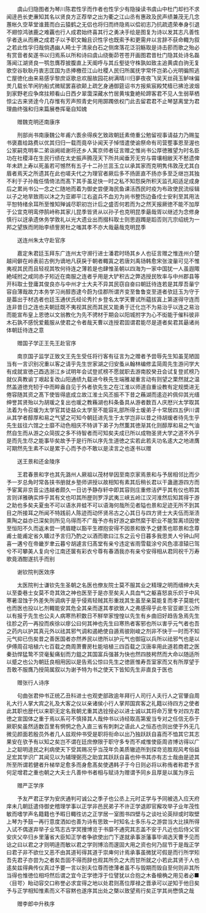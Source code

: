 <!-- { "loadSidebar": true } -->
　　虞山归隐图者为琴川陈君性孚而作者也性孚少有隐操读书虞山中杜门却扫不求闻逹邑长吏亷知其名以贤良方正荐举之出为衢之江山丞有惠政及民声绩兼茂无几念蕙帐久空草堂谁葺而白云猿鹤之无侣也将归而终隐焉以偿初志乃抗疏遗荣奉身引退不翅惊鸿骇鹿之难覊也行人成君始终喜其行之勇决手绘是图复为诗以发其志凡善性孚者迭从而赓之成君子以予职文翰且识性孚也既索予和更需弁以言辞不获命輙为叙之若此性孚归哉倘遇幽人畸士于清泉白石之侧席落花泛羽觞取是诗击莭而歌之殆必有赏音者矣遂书以归焉系以所和诗曰虞山绕衡茆苍苍开画图君昔杜门隐其处诗名磊落闻江湖贤良一鹗忽膺荐披腹直上天阍呼与其丘壑徒守株孰如致主追黄虞白驹无复歌空谷耿耿丹衷志匡国为丞捧檄莅江山社稷人民归所属抚字常怀岂弟心光明徧照逃亡屋徳化由来易感孚黎庶讴歌总欢服故园花树满晴川归夣夜夜飞吴天丝莼玉鲈味偏羙几载长竿闲钓船式微赋罢喜欲颠上疏乞身通御筵诏书方报紫宸殿梵樯已拂沧波烟到家野老应争席拄颊看山日西夕翠霭深藏水竹居黄埃夐絶轮蹄客君不见人生弱草栖惊尘古来贤逹今几存惟有芳声照青史何用踯躅依权门此去留君君不止琴瑟离堂为君理曲终强和归来篇展巻挥毫自知媿

　　赠魏克明还南康序

　　刑部尚书南康魏公年甫六袠余得疾乞致政朝廷素倚重公勉留视事请益力乃赐玺书褒嘉给路费以优其归归一载而竟卒讣闻天子悼惜遣使谕祭命有司营塟事恩至渥也公冡嗣克明率二弟诣阙祗谢将还乡人寓京师者征言赠之惟尚书公厚徳雅望为时名臣功在社稷泽在生民行绩在太史振声腾茂天下所共闻垂芳无穷与霄壤相敝天不慭遗俾年未跻上寿以死虽若可憾然有五子十二孙兰茁玉立以承其家而克明隽伟敦茂尤其白眉者焉天之所遗其在此也嗟夫代之为理官者厥后多不扬匪直不扬亦多至乏继岂其独不利于子孙哉任情倚法而髙下其手虽足快一时之私不知怨戾所积天监孔昭适足成身后之累尚书公一念之仁随地而着为御史尝便海民鱼课活西民时疫为布政使民流绥辑以子之地旱致雨以沐之为亚卿平江右盗兵不血刃为尚书整饬边备戍士安利至其用法平恕特绪余耳所至惟知殚诚尽职初岂计后之盛否何若而为之然天报厥徳不能不加厚于公宜克明鸾停鹄峙称其家儿昆季皆贤从以孙子也克明昆季朂哉胥以继述为念修身慎行以迓承遗休务学敦礼以光大遗业出而掇科取士则思遐躅是蹈否则亢宗绍统为一邦之望族而罔贻李绩訾房杜之嗤其孝不亦大哉朂哉克明昆季

　　送连州朱太守赴官序

　　嘉定朱君廷玉拜东广连州太守濒行进士潘君时旸其乡人也征言赠之惟连州介楚越间僻在岭表前古例为谪地凡获戾于朝者輙寘之若唐刘禹钖韩愈宋张浚軰可见不惟夷视其民而且轻视其牧何待连之薄若是也肆惟圣朝以四海为一家中国犹一人虽遐陬絶域拊之咸同赤子矧近在南服之连者乎用是大铲积古之弊选授民牧率与中州郡县等开科取士登庸其俊良亦与中州才士大夫不异其民窃自奋曰朝廷待连若是其厚吾軰宁容自薄哉故力本务学习尚醇悫逮今蔚为佳郡所谓齐变至鲁鲁变至道者欤廷玉为守于是葢出于材选者也廷玉通伏氏经论秀扵乡登名太学天曹试所藴拔寘上第遂得守连而连非昔日之连也夫朝廷既不夷视其民而其民又能勇于迁化岂不为易治乎以连之易治而能宣布皇上恩徳以文翁教化为先不骋材于期会以阳城拊字为心不衒能于催科彼非木石孰不感恱爱戴服从使君之令者哉天曹以连授君固谓君能尽是道者矣君其朂诸尚体朝廷待连之意

　　赠国子学正王先王赴官序

　　南京国子监学正致文王先生受任将行客有征言为之赠者予尝辱先生知虽芜陋固当有一言识别况重以客之请乎先生世家湖之归安蚤从翰林编修孟简周先生游问学大有成就宣徳己酉选浙江乡试明年会试登贰榜不愿就职去游南胶癸丑会试复登贰榜乃就仪真教谕丁艰起复改山阳通绩九载进今秩先生端雅凝重言动有则望之栗然就之温然盖道徳充牣于中而睟盎自见于外者欤先生之在江淮以师道自重设教有定规奬进无倦容随其资之髙下使皆得底成立故江淮士风丕振不下昔之蘓湖而逺迩衿佩仰其光缙绅誉其贤殆以为胡瑗之复出也瑗之教蘓湖也科条备具从游者数百人庆厯兴太学取其法着为令召瑗为太学官其徒益众太学至不能容礼部所得士瑗弟子十常居四五伊川谓从其学者醇厚和易之气望之可知今朝廷进先生于太学岂非以昔之待胡瑗者待先生乎先生兹往六馆之士靡不动色相庆不特讲下弟子为然薫其徳渐其化则醇厚和易之气油然自生而从游之众简拔之多不待智者而可知矣夫成已所以成物圣贤大学之道不外乎是而先生尽之能事毕矣故予于是行所以序先生道徳之实若此若夫功名逺大之地进膺可期然先生素不以是累于心而予亦不敢以是渎言之也遂书以赠

　　送王景和还金陵序

　　王君春景和字也其先潞州人厥祖以茂材举因至南京家焉景和与予居相邻比而少予一岁总角时常各挟书册就乡塾师讲授以故相知有素其后稍长君以干蛊遨游四方而予宦寓非京音尘违越者颇久一日访予静存轩中即其容则庄重修洁俨乎其有仪也聆其言则详雅确实烨乎其有文也叩其所歴则罗浮武夷三峡五岭江汉河淮然后知其得于游之助也多矣夫夏虫不可以语氷井蛙不可以语海何哉所见者隘也景和足迹无所不到其目之所接耳之所闻不特践前人陈迹而动怀贤吊古之心其日与四方贤士大夫伍而渐渍熏陶之益亦已深矣则所见乌得而不广哉予亦有好游之癖然縻于职业不能暂离顷因使至恒阳不久而返未尝一骋眉睫以豁平生襟抱安得不因景和致予之健羡也耶景和念尊甫士能甫定省久矌过予言归乃酌之以酒而歌曰江东之云兮日暮多我思羙人兮钟山阿喜一遘兮在帝畿岁聿云暮兮胡遽言归髙堂有亲兮违定省雨雪载涂兮风色凛凛辕已驾兮不可攀美人复向兮江南还箧有彩衣兮尊有春酒我亦有亲兮安得相从君同祝千万寿歌竟酒酣遂抗手而别

　　谢钦院判医效序

　　太医院判士谦钦先生圣朝之名医也僚友院士莫不服其业之精理之明而缙绅大夫以至委巷士女莫不竒其效之神也医至于是亦至矣夫人具血气之躯喜怒哀乐炽于中风寒暑湿蚀于外差失所调病于是乎侵焉轻贼其形重戕其生虽至亲莫能复而孝子莫能代也而医也投以匕剂輙能安其危全其亲而遂其孝欲致人之弗感得乎此冬官亚卿王公所以有报于先生也公夫人病寒热积数日不觧举家惶惶以先生有乡曲旧好趋告急焉先生往胗之药一再投而疾徐以瘳公曰何其神也先生曰寒热者客邪也所以害乎元气者也吾之药内以护其真元外以祛其邪气调和遏絶使自遁焉彼刚峻之剂非不快于一时而不知元气抑已伤矣昔之善医国者亦然养民以徳所以护元气也御寇以兵所以祛邪气也是以伊傅周召培植六七百载之商周萧曹房杜能培植三四百载之汉唐率用此道若商君之医秦劲悍猛鸷不贷毫髪痛刬而力鉏之其国富兵强甚为快也然四肢枵然而大命以随适所以蹙之也公为朝廷良相用因以是告焉公惊曰先生之徳匪惟寿吾室家而又有所厚望于吾敢不服膺乃授简属叙以为谢予特为书之使天下皆知先生非直良于医也

　　赠张行人诗序

　　句曲张君仲书正统乙丑科进士也观吏部政逾年拜行人司行人夫行人之官肇自周礼大行人掌大宾之礼及大客之仪以亲诸侯小行人掌邦国宾客之礼籍以待四方之使者此其职也歴代以来职无定名我朝尤重其选铨授必以进士诚以其将命万里专对四方君徳之宣国体之重于焉以系可不慎择其人哉仲书以诗经取高第爰当专对之任信无忝于厥职矣虽然适数百里有惘惘之色入直三省有刺刺之语此人之恒态也则出使于外无几微见颜面若殷员外者几人兹观仲书受是职将衔命以出乃独跃跃自喜而不恤其它其志果安在欤予有以知之矣岂不谓在廷庶僚限于职守多专而不咸惟使臣周咨博访得以广上之聪明逹民之利病使天下受其赐况乎当茂年负美质辙迹所到探竒览胜观风考俗益足宏其学识广其闻见以为辅理弼亮之助宜其跃跃自喜也仲书其亦有志士哉由是迹其所至所谓若健者升梯举足愈多而身愈髙矣使遇韩子于今日则必将以称侑者称君予言何足增君之重也朝之大夫士凡善仲书者相与赋诗为赠谓予同乡且厚是以属为序云

　　赠严正学序

　　予友严君正学为安庆通判可诚公之季子也公丞上元时正学与予同被选入应天府庠未几朝廷遣侍御史稽理学事以正学非邑民弟子不许正学退即官廨攻举子业年茂性敏而嗜学声名籍籍也予暇日輙徃访之正学居一室图书四壁与之谈吐论英辩或时取壁上琴为予鼓一再行意度洒如也善为诗有思致一时知名士多乐与之游尝当大比挟所得入试不偶遂弃举子业笃志古学冥捜博览于书靡不通究其志盖不安于凡近也后侍父官安庆父卒归乡里藩省大臣知正学者争欲使出门下遂就承事浙藩事毕谒选天曹予见而谂之曰以君之才则明逹而敏以君之学则博洽而邃固大用之资也何乃屈节于是哉正学曰君子非不欲仕又恶不由其道茍得其道于崇庳何计焉承事虽微犹可假是而行所学矧吾先君子亦尝为之者矣吾固不得而辞也观其所负之大而甘所就之小若此其贤于人也逺矣兹得典传仪真过予要一言以别夫位尊而徳薄者虽不与毁期而毁自至何则非其所当得也惟徳位相埒然后谓之宜今正学徳浮于位譬犹以合抱之木备榱桷之用见者必■〈目咢〉眙动容交口称誉必求宜得之地以处君则髙位厚禄之晋承可以逆知于他日矣予与正学相知惟素而义不容黙也遂序其出处之槩以致望焉行矣正学其尚懋慎之哉

　　赠李郎中升秩序


